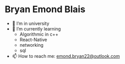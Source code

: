 <h1>Bryan Emond Blais</h1>

- 🔭 I’m in university
- 🌱 I’m currently learning 
   - Algorithmic in c++
   - React-Native
   - networking
   - sql
- 📫 How to reach me: <a href="mailto:emond.bryan22@outlook.com">emond.bryan22@outlook.com</a>

<!--
**BryanEmond/BryanEmond** is a ✨ _special_ ✨ repository because its `README.md` (this file) appears on your GitHub profile.

- 🔭 I’m currently studying
- 🌱 I’m currently learning android,mern
- 📫 How to reach me:m
- ⚡ Fun fact: ...
-->
